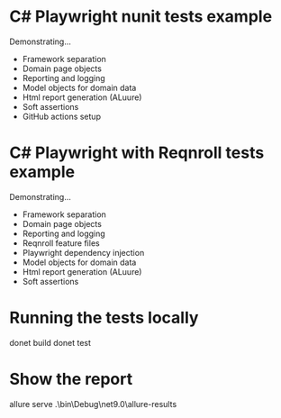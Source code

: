 ﻿
# C# Playwright nunit tests example
Demonstrating...
* Framework separation
* Domain page objects
* Reporting and logging
* Model objects for domain data
* Html report generation (ALuure)
* Soft assertions
* GitHub actions setup

# C# Playwright with Reqnroll tests example
Demonstrating...
* Framework separation
* Domain page objects
* Reporting and logging
* Reqnroll feature files
* Playwright dependency injection
* Model objects for domain data
* Html report generation (ALuure)
*  Soft assertions

# Running the tests locally

  donet build
  donet test

# Show the report

  allure serve .\bin\Debug\net9.0\allure-results